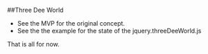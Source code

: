 ##Three Dee World

- See the MVP for the original concept.
- See the the example for the state of the jquery.threeDeeWorld.js

That is all for now.